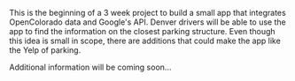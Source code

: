 This is the beginning of a 3 week project to build a small app that integrates
OpenColorado data and Google's API. Denver drivers will be able to use the app
to find the information on the closest parking structure. Even though this idea
is small in scope, there are additions that could make the app like the Yelp of
parking.

Additional information will be coming soon...
